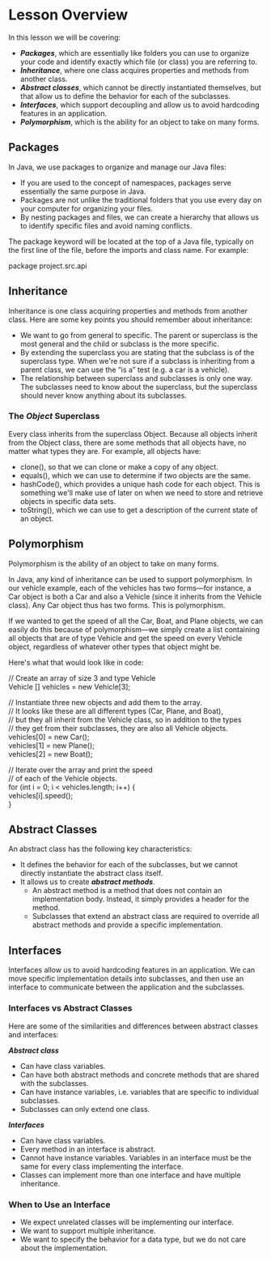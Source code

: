 # Lesson Overview

In this lesson we will be covering:

* ***Packages***, which are essentially like folders you can use to organize your code and identify exactly which file (or class) you are referring to.
* ***Inheritance***, where one class acquires properties and methods from another class.
* ***Abstract classes***, which cannot be directly instantiated themselves, but that allow us to define the behavior for each of the subclasses.
* ***Interfaces***, which support decoupling and allow us to avoid hardcoding features in an application.
* ***Polymorphism***, which is the ability for an object to take on many forms.

## Packages

In Java, we use packages to organize and manage our Java files:

* If you are used to the concept of namespaces, packages serve essentially the same purpose in Java.
* Packages are not unlike the traditional folders that you use every day on your computer for organizing your files.
* By nesting packages and files, we can create a hierarchy that allows us to identify specific files and avoid naming conflicts.

The package keyword will be located at the top of a Java file, typically on the first line of the file, before the imports and class name.
For example:

package project.src.api

## Inheritance

Inheritance is one class acquiring properties and methods from another class. Here are some key points you should remember about inheritance:

* We want to go from general to specific. The parent or superclass is the most general and the child or subclass is the more specific.
* By extending the superclass you are stating that the subclass is of the superclass type. When we're not sure if a subclass is inheriting from a parent class, we can use the “is a” test (e.g. a car is a vehicle).
* The relationship between superclass and subclasses is only one way. The subclasses need to know about the superclass, but the superclass should never know anything about its subclasses.

### The ***Object*** Superclass

Every class inherits from the superclass Object. Because all objects inherit from the Object class, there are some methods that all objects have, no matter what types they are. For example, all objects have:

* clone(), so that we can clone or make a copy of any object.
* equals(), which we can use to determine if two objects are the same.
* hashCode(), which provides a unique hash code for each object. This is something we'll make use of later on when we need to store and retrieve objects in specific data sets.
* toString(), which we can use to get a description of the current state of an object.

## Polymorphism

Polymorphism is the ability of an object to take on many forms.

In Java, any kind of inheritance can be used to support polymorphism. In our vehicle example, each of the vehicles has two forms—for instance, a Car object is both a Car and also a Vehicle (since it inherits from the Vehicle class). Any Car object thus has two forms. This is polymorphism.

If we wanted to get the speed of all the Car, Boat, and Plane objects, we can easily do this because of polymorphism—we simply create a list containing all objects that are of type Vehicle and get the speed on every Vehicle object, regardless of whatever other types that object might be.

Here's what that would look like in code:

// Create an array of size 3 and type Vehicle  
Vehicle [] vehicles = new Vehicle[3];  

// Instantiate three new objects and add them to the array.  
// It looks like these are all different types (Car, Plane, and Boat),  
// but they all inherit from the Vehicle class, so in addition to the types  
// they get from their subclasses, they are also all Vehicle objects.  
vehicles[0] = new Car();  
vehicles[1] = new Plane();  
vehicles[2] = new Boat();  

// Iterate over the array and print the speed  
// of each of the Vehicle objects.  
for (int i = 0; i < vehicles.length; i++) {  
vehicles[i].speed();  
}  

## Abstract Classes

An abstract class has the following key characteristics:

* It defines the behavior for each of the subclasses, but we cannot directly instantiate the abstract class itself.
* It allows us to create ***abstract methods***.
  * An abstract method is a method that does not contain an implementation body. Instead, it simply provides a header for the method.
  * Subclasses that extend an abstract class are required to override all abstract methods and provide a specific implementation.
    
## Interfaces

Interfaces allow us to avoid hardcoding features in an application. We can move specific implementation details into subclasses, and then use an interface to communicate between the application and the subclasses.

### Interfaces vs Abstract Classes

Here are some of the similarities and differences between abstract classes and interfaces:

***Abstract class***
* Can have class variables.
* Can have both abstract methods and concrete methods that are shared with the subclasses.
* Can have instance variables, i.e. variables that are specific to individual subclasses.
* Subclasses can only extend one class.

***Interfaces***
* Can have class variables.
* Every method in an interface is abstract.
* Cannot have instance variables. Variables in an interface must be the same for every class implementing the interface.
* Classes can implement more than one interface and have multiple inheritance.

### When to Use an Interface

* We expect unrelated classes will be implementing our interface.
* We want to support multiple inheritance.
* We want to specify the behavior for a data type, but we do not care about the implementation.

